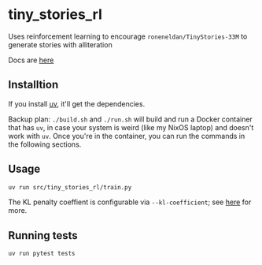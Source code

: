 # tiny_stories_rl

Uses reinforcement learning
to encourage `roneneldan/TinyStories-33M`
to generate stories with alliteration


Docs are [here](https://rl.ehrenborg.dev)
## Installtion 

If you install 
[uv](https://docs.astral.sh/uv/getting-started/installation/),
it'll get the dependencies.

Backup plan: `./build.sh` and `./run.sh` will build and run a Docker container
that has `uv`, in case your system is weird (like my NixOS laptop) 
and doesn't work with `uv`.
Once you're in the container, 
you can run the commands in the following sections.

## Usage

``` bash
uv run src/tiny_stories_rl/train.py
```

The KL penalty coeffient is configurable via `--kl-coefficient`;
see [here](https://rl.ehrenborg.dev/what_is_the_kl_penalty.html) for more.

## Running tests

``` bash
uv run pytest tests
```
